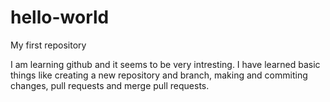 # hello-world
My first repository


I am learning github and it seems to be very intresting.
I have learned basic things like creating a new repository and branch, making and commiting changes, pull requests and merge pull requests. 
